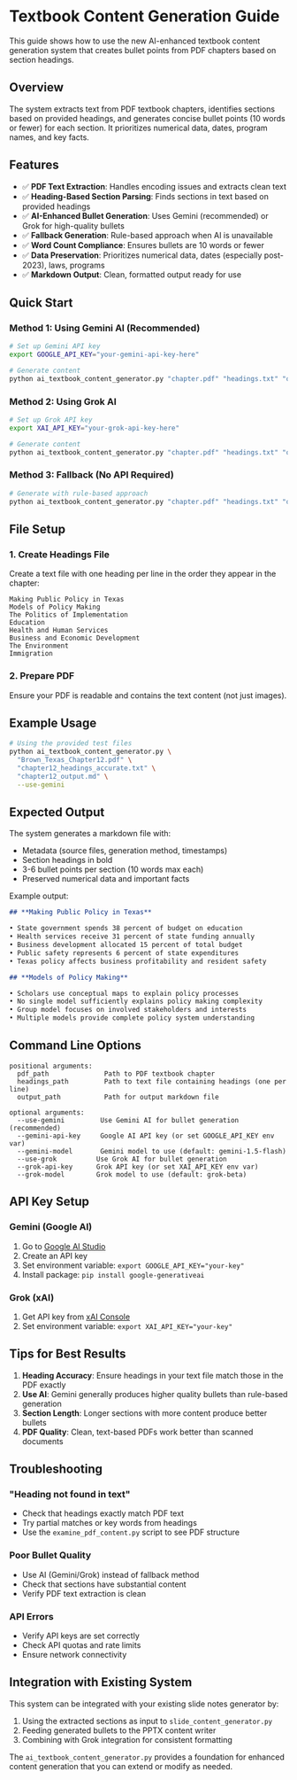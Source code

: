 # Textbook Content Generation Guide

This guide shows how to use the new AI-enhanced textbook content generation system that creates bullet points from PDF chapters based on section headings.

## Overview

The system extracts text from PDF textbook chapters, identifies sections based on provided headings, and generates concise bullet points (10 words or fewer) for each section. It prioritizes numerical data, dates, program names, and key facts.

## Features

- ✅ **PDF Text Extraction**: Handles encoding issues and extracts clean text
- ✅ **Heading-Based Section Parsing**: Finds sections in text based on provided headings
- ✅ **AI-Enhanced Bullet Generation**: Uses Gemini (recommended) or Grok for high-quality bullets
- ✅ **Fallback Generation**: Rule-based approach when AI is unavailable
- ✅ **Word Count Compliance**: Ensures bullets are 10 words or fewer
- ✅ **Data Preservation**: Prioritizes numerical data, dates (especially post-2023), laws, programs
- ✅ **Markdown Output**: Clean, formatted output ready for use

## Quick Start

### Method 1: Using Gemini AI (Recommended)

```bash
# Set up Gemini API key
export GOOGLE_API_KEY="your-gemini-api-key-here"

# Generate content
python ai_textbook_content_generator.py "chapter.pdf" "headings.txt" "output.md" --use-gemini
```

### Method 2: Using Grok AI

```bash
# Set up Grok API key  
export XAI_API_KEY="your-grok-api-key-here"

# Generate content
python ai_textbook_content_generator.py "chapter.pdf" "headings.txt" "output.md" --use-grok
```

### Method 3: Fallback (No API Required)

```bash
# Generate with rule-based approach
python ai_textbook_content_generator.py "chapter.pdf" "headings.txt" "output.md"
```

## File Setup

### 1. Create Headings File

Create a text file with one heading per line in the order they appear in the chapter:

```
Making Public Policy in Texas
Models of Policy Making
The Politics of Implementation
Education
Health and Human Services
Business and Economic Development
The Environment
Immigration
```

### 2. Prepare PDF

Ensure your PDF is readable and contains the text content (not just images).

## Example Usage

```bash
# Using the provided test files
python ai_textbook_content_generator.py \
  "Brown_Texas_Chapter12.pdf" \
  "chapter12_headings_accurate.txt" \
  "chapter12_output.md" \
  --use-gemini
```

## Expected Output

The system generates a markdown file with:

- Metadata (source files, generation method, timestamps)
- Section headings in bold
- 3-6 bullet points per section (10 words max each)
- Preserved numerical data and important facts

Example output:
```markdown
## **Making Public Policy in Texas**

• State government spends 38 percent of budget on education
• Health services receive 31 percent of state funding annually  
• Business development allocated 15 percent of total budget
• Public safety represents 6 percent of state expenditures
• Texas policy affects business profitability and resident safety

## **Models of Policy Making**

• Scholars use conceptual maps to explain policy processes
• No single model sufficiently explains policy making complexity
• Group model focuses on involved stakeholders and interests
• Multiple models provide complete policy system understanding
```

## Command Line Options

```
positional arguments:
  pdf_path              Path to PDF textbook chapter
  headings_path         Path to text file containing headings (one per line)
  output_path           Path for output markdown file

optional arguments:
  --use-gemini         Use Gemini AI for bullet generation (recommended)
  --gemini-api-key     Google AI API key (or set GOOGLE_API_KEY env var)
  --gemini-model       Gemini model to use (default: gemini-1.5-flash)
  --use-grok          Use Grok AI for bullet generation
  --grok-api-key      Grok API key (or set XAI_API_KEY env var)
  --grok-model        Grok model to use (default: grok-beta)
```

## API Key Setup

### Gemini (Google AI)
1. Go to [Google AI Studio](https://aistudio.google.com/app/apikey)
2. Create an API key
3. Set environment variable: `export GOOGLE_API_KEY="your-key"`
4. Install package: `pip install google-generativeai`

### Grok (xAI)
1. Get API key from [xAI Console](https://console.x.ai)
2. Set environment variable: `export XAI_API_KEY="your-key"`

## Tips for Best Results

1. **Heading Accuracy**: Ensure headings in your text file match those in the PDF exactly
2. **Use AI**: Gemini generally produces higher quality bullets than rule-based generation
3. **Section Length**: Longer sections with more content produce better bullets
4. **PDF Quality**: Clean, text-based PDFs work better than scanned documents

## Troubleshooting

### "Heading not found in text"
- Check that headings exactly match PDF text
- Try partial matches or key words from headings
- Use the `examine_pdf_content.py` script to see PDF structure

### Poor Bullet Quality
- Use AI (Gemini/Grok) instead of fallback method
- Check that sections have substantial content
- Verify PDF text extraction is clean

### API Errors
- Verify API keys are set correctly
- Check API quotas and rate limits
- Ensure network connectivity

## Integration with Existing System

This system can be integrated with your existing slide notes generator by:
1. Using the extracted sections as input to `slide_content_generator.py`
2. Feeding generated bullets to the PPTX content writer
3. Combining with Grok integration for consistent formatting

The `ai_textbook_content_generator.py` provides a foundation for enhanced content generation that you can extend or modify as needed.